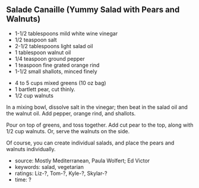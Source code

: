 Salade Canaille (Yummy Salad with Pears and Walnuts)
----------------------------------------------------

- 1-1/2 tablespoons mild white wine vinegar
- 1/2 teaspoon salt
- 2-1/2 tablespoons light salad oil
- 1 tablespoon walnut oil
- 1/4 teaspoon ground pepper
- 1 teaspoon fine grated orange rind
- 1-1/2 small shallots, minced finely
<!-- -->
- 4 to 5 cups mixed greens (10 oz bag)
- 1 bartlett pear, cut thinly.
- 1/2 cup walnuts

In a mixing bowl, dissolve salt in the vinegar; then beat in the salad
oil and the walnut oil.  Add pepper, orange rind, and shallots.

Pour on top of greens, and toss together.  Add cut pear to the top,
along with 1/2 cup walnuts.  Or, serve the walnuts on the side.

Of course, you can create individual salads, and place the pears and
walnuts individually.

- source: Mostly Mediterranean, Paula Wolfert; Ed Victor
- keywords: salad, vegetarian
- ratings: Liz-?, Tom-?, Kyle-?, Skylar-?
- time: ?
